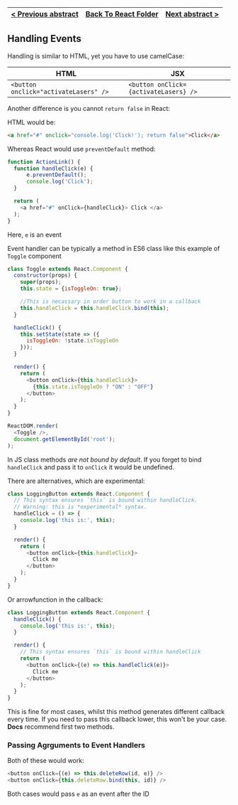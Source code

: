
[< Previous abstract](React__5.md) | [Back To React Folder](https://github.com/Betra/Course-Abstract/tree/master/React) | [Next abstract >](React__7.md)
----------------------- | ----------------------------|-----------------------------

## Handling Events

Handling is similar to HTML, yet you have to use camelCase:

HTML | JSX
------------ | -------------
```<button onclick="activateLasers" />```| ```<button onClick={activateLasers} />```

Another difference is you cannot `return false` in React:

HTML would be:

```html
<a href="#" onclick="console.log('Click!'); return false">Click</a>
```

Whereas React would use `preventDefault` method:

```js
function ActionLink() {
  function handleClick(e) {
      e.preventDefault();
      console.log('Click');
  }

  return (
    <a href="#" onClick={handleClick}> Click </a>
  );
}
```

Here, `e` is an event

Event handler can be typically a method in ES6 class like this example of `Toggle` component

```js
class Toggle extends React.Component {
  constructor(props) {
    super(props);
    this.state = {isToggleOn: true};

    //This is necassary in order button to work in a callback
    this.handleClick = this.handleClick.bind(this);
  }

  handleClick() {
    this.setState(state => ({
      isToggleOn: !state.isToggleOn
    }));
  }

  render() {
    return (
      <button onClick={this.handleClick}>
        {this.state.isToggleOn ? "ON" : "OFF"}
      </button>
    );
  }
}

ReactDOM.render(
  <Toggle />,
  document.getElementById('root');
);
```

In JS class methods *are not bound by default*. If you forget to bind `handleClick` and pass it to `onClick` it would be undefined.

There are alternatives, which are experimental:

```js
class LoggingButton extends React.Component {
  // This syntax ensures `this` is bound within handleClick.
  // Warning: this is *experimental* syntax.
  handleClick = () => {
    console.log('this is:', this);
  }

  render() {
    return (
      <button onClick={this.handleClick}>
        Click me
      </button>
    );
  }
}
```

Or arrowfunction in the callback:

```js
class LoggingButton extends React.Component {
  handleClick() {
    console.log('this is:', this);
  }

  render() {
    // This syntax ensures `this` is bound within handleClick
    return (
      <button onClick={(e) => this.handleClick(e)}>
        Click me
      </button>
    );
  }
}
```

This is fine for most cases, whilst this method generates different callback every time. If you need to pass this callback lower, this won't be your case. **Docs** recommend first two methods.

### Passing Agrguments to Event Handlers

Both of these would work:

```js
<button onClick={(e) => this.deleteRow(id, e)} />
<button onClick={this.deleteRow.bind(this, id)} />
```

Both cases would pass `e` as an event after the ID